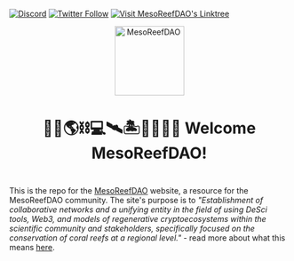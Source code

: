 [![Discord](https://img.shields.io/discord/1146886362193207347?color=5865F2&label=MesoReefDAO&logo=discord&style=flat-square)](https://discord.gg/deQphfGcz9)
[![Twitter Follow](https://img.shields.io/twitter/follow/mesoreefdao.svg?style=social)](https://twitter.com/mesoreefdao)
[![Visit MesoReefDAO's Linktree](https://mesoreefdao-docs.gitbook.io/mesoreefdao)](https://linktr.ee/mesoreefdao)

<div align="center" style="margin-top: 1em; margin-bottom: 3em;">
 <a href="https://linktr.ee/mesoreefdao"><img alt="MesoReefDAO" src="https://www.notion.so/image/https%3A%2F%2Fprod-files-secure.s3.us-west-2.amazonaws.com%2F204a97ea-28b3-4030-931c-910b4cd1b6bd%2F8232f17e-7188-4eae-93b3-01a26e8231f4%2FUntitled.png?table=block&id=bd0da745-6015-466e-8c76-d2c1eb7cdd73&spaceId=204a97ea-28b3-4030-931c-910b4cd1b6bd&width=2000&userId=5d4aa647-b1c4-4c2c-974a-e1ba3116de4b&cache=v2" width="125"></a>
  <h1>🌊🔬🌎⛓💻🛰️🏝️🌱🤿🐠✨ Welcome MesoReefDAO!</h1>
</div>


This is the repo for the [MesoReefDAO](https://linktr.ee/mesoreefdao) website, a resource for the MesoReefDAO community. The site's purpose is to _"Establishment of collaborative networks and a unifying entity in the field of using DeSci tools, Web3, and models of regenerative cryptoecosystems within the scientific community and stakeholders, specifically focused on the conservation of coral reefs at a regional level."_ - read more about what this means [here](https://mesoreefdao-docs.gitbook.io/mesoreefdao).
